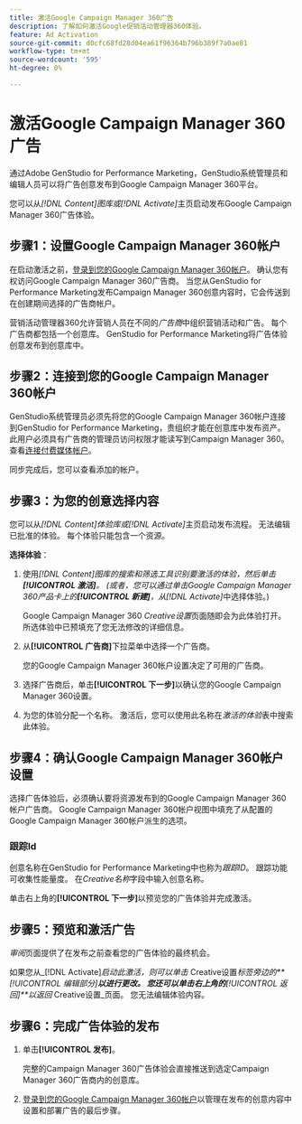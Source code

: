 ```yaml
---
title: 激活Google Campaign Manager 360广告
description: 了解如何激活Google促销活动管理器360体验。
feature: Ad Activation
source-git-commit: d0cfc68fd28d04ea61f96364b796b389f7a0ae81
workflow-type: tm+mt
source-wordcount: '595'
ht-degree: 0%

---
```


# 激活Google Campaign Manager 360广告

通过Adobe GenStudio for Performance Marketing，GenStudio系统管理员和编辑人员可以将广告创意发布到Google Campaign Manager 360平台。

您可以从&#x200B;_[!DNL Content]_图库或_[!DNL Activate]_&#x200B;主页启动发布Google Campaign Manager 360广告体验。

## 步骤1：设置Google Campaign Manager 360帐户

在启动激活之前，[登录到您的Google Campaign Manager 360帐户](https://campaignmanager.google.com)。 确认您有权访问Google Campaign Manager 360广告商。 当您从GenStudio for Performance Marketing发布Campaign Manager 360创意内容时，它会传送到在创建期间选择的广告商帐户。

营销活动管理器360允许营销人员在不同的&#x200B;_广告商_&#x200B;中组织营销活动和广告。 每个广告商都包括一个创意库。 GenStudio for Performance Marketing将广告体验创意发布到创意库中。

## 步骤2：连接到您的Google Campaign Manager 360帐户

GenStudio系统管理员必须先将您的Google Campaign Manager 360帐户连接到GenStudio for Performance Marketing，贵组织才能在创意库中发布资产。 此用户必须具有广告商的管理员访问权限才能读写到Campaign Manager 360。 查看[连接付费媒体帐户](/help/user-guide/connectors/connect-channel.md)。

同步完成后，您可以查看添加的帐户。

## 步骤3：为您的创意选择内容

您可以从&#x200B;_[!DNL Content]_体验库或_[!DNL Activate]_&#x200B;主页启动发布流程。 无法编辑已批准的体验。 每个体验只能包含一个资源。

**选择体验**：

1. 使用&#x200B;_[!DNL Content]_图库的搜索和筛选工具识别要激活的体验，然后单击&#x200B;**[!UICONTROL 激活]**。 (或者，您可以通过单击Google Campaign Manager 360产品卡上的&#x200B;**[!UICONTROL 新建]**，从_[!DNL Activate]_&#x200B;中选择体验。)

   Google Campaign Manager 360 _Creative设置_&#x200B;页面随即会为此体验打开。 所选体验中已预填充了您无法修改的详细信息。

1. 从&#x200B;**[!UICONTROL 广告商]**&#x200B;下拉菜单中选择一个广告商。

   您的Google Campaign Manager 360帐户设置决定了可用的广告商。

1. 选择广告商后，单击&#x200B;**[!UICONTROL 下一步]**&#x200B;以确认您的Google Campaign Manager 360设置。

1. 为您的体验分配一个名称。 激活后，您可以使用此名称在&#x200B;_激活的体验_&#x200B;表中搜索此体验。

## 步骤4：确认Google Campaign Manager 360帐户设置

选择广告体验后，必须确认要将资源发布到的Google Campaign Manager 360帐户广告商。 Google Campaign Manager 360帐户视图中填充了从配置的Google Campaign Manager 360帐户派生的选项。

### 跟踪Id

创意名称在GenStudio for Performance Marketing中也称为&#x200B;_跟踪ID_。 跟踪功能可收集性能量度。 在&#x200B;_Creative名称_&#x200B;字段中输入创意名称。

单击右上角的&#x200B;**[!UICONTROL 下一步]**&#x200B;以预览您的广告体验并完成激活。

## 步骤5：预览和激活广告

_审阅_&#x200B;页面提供了在发布之前查看您的广告体验的最终机会。

如果您从&#x200B;_[!DNL Activate]_启动此激活，则可以单击_ Creative设置&#x200B;_标签旁边的&#x200B;**[!UICONTROL 编辑部分]**以进行更改。 您还可以单击右上角的&#x200B;**[!UICONTROL 返回]**以返回_ Creative设置&#x200B;_页面。 您无法编辑体验内容。

## 步骤6：完成广告体验的发布

1. 单击&#x200B;**[!UICONTROL 发布]**。

   完整的Campaign Manager 360广告体验会直接推送到选定Campaign Manager 360广告商内的创意库。

1. [登录到您的Google Campaign Manager 360帐户](https://campaignmanager.google.com)以管理在发布的创意内容中设置和部署广告的最后步骤。
